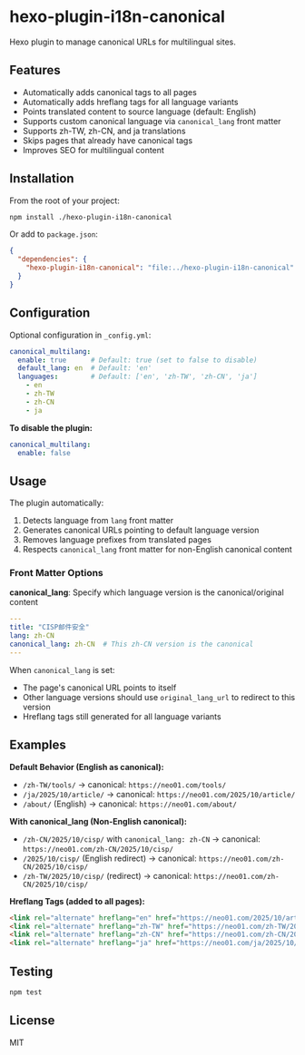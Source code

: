# hexo-plugin-i18n-canonical

Hexo plugin to manage canonical URLs for multilingual sites.

## Features

- Automatically adds canonical tags to all pages
- Automatically adds hreflang tags for all language variants
- Points translated content to source language (default: English)
- Supports custom canonical language via `canonical_lang` front matter
- Supports zh-TW, zh-CN, and ja translations
- Skips pages that already have canonical tags
- Improves SEO for multilingual content

## Installation

From the root of your project:

```bash
npm install ./hexo-plugin-i18n-canonical
```

Or add to `package.json`:

```json
{
  "dependencies": {
    "hexo-plugin-i18n-canonical": "file:../hexo-plugin-i18n-canonical"
  }
}
```

## Configuration

Optional configuration in `_config.yml`:

```yaml
canonical_multilang:
  enable: true      # Default: true (set to false to disable)
  default_lang: en  # Default: 'en'
  languages:        # Default: ['en', 'zh-TW', 'zh-CN', 'ja']
    - en
    - zh-TW
    - zh-CN
    - ja
```

**To disable the plugin:**

```yaml
canonical_multilang:
  enable: false
```

## Usage

The plugin automatically:

1. Detects language from `lang` front matter
2. Generates canonical URLs pointing to default language version
3. Removes language prefixes from translated pages
4. Respects `canonical_lang` front matter for non-English canonical content

### Front Matter Options

**canonical_lang**: Specify which language version is the canonical/original content

```yaml
---
title: "CISP邮件安全"
lang: zh-CN
canonical_lang: zh-CN  # This zh-CN version is the canonical
---
```

When `canonical_lang` is set:
- The page's canonical URL points to itself
- Other language versions should use `original_lang_url` to redirect to this version
- Hreflang tags still generated for all language variants

## Examples

**Default Behavior (English as canonical):**
- `/zh-TW/tools/` → canonical: `https://neo01.com/tools/`
- `/ja/2025/10/article/` → canonical: `https://neo01.com/2025/10/article/`
- `/about/` (English) → canonical: `https://neo01.com/about/`

**With canonical_lang (Non-English canonical):**
- `/zh-CN/2025/10/cisp/` with `canonical_lang: zh-CN` → canonical: `https://neo01.com/zh-CN/2025/10/cisp/`
- `/2025/10/cisp/` (English redirect) → canonical: `https://neo01.com/zh-CN/2025/10/cisp/`
- `/zh-TW/2025/10/cisp/` (redirect) → canonical: `https://neo01.com/zh-CN/2025/10/cisp/`

**Hreflang Tags (added to all pages):**
```html
<link rel="alternate" hreflang="en" href="https://neo01.com/2025/10/article/" />
<link rel="alternate" hreflang="zh-TW" href="https://neo01.com/zh-TW/2025/10/article/" />
<link rel="alternate" hreflang="zh-CN" href="https://neo01.com/zh-CN/2025/10/article/" />
<link rel="alternate" hreflang="ja" href="https://neo01.com/ja/2025/10/article/" />
```

## Testing

```bash
npm test
```

## License

MIT
